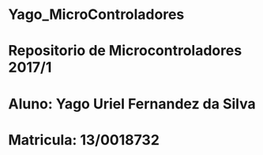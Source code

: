 # Yago_MicroControladores
# Repositorio de Microcontroladores 2017/1
# Aluno: Yago Uriel Fernandez da Silva
# Matricula: 13/0018732
